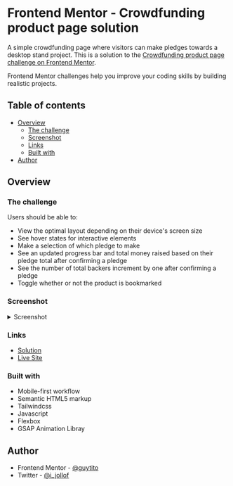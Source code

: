 # Frontend Mentor - Crowdfunding product page solution

A simple crowdfunding page where visitors can make pledges towards a desktop stand project. This is a solution to the [Crowdfunding product page challenge on Frontend Mentor](https://www.frontendmentor.io/challenges/crowdfunding-product-page-7uvcZe7ZR). 

Frontend Mentor challenges help you improve your coding skills by building realistic projects. 

## Table of contents

- [Overview](#overview)
  - [The challenge](#the-challenge)
  - [Screenshot](#screenshot)
  - [Links](#links)
  - [Built with](#built-with)
- [Author](#author)


## Overview

### The challenge

Users should be able to:

- View the optimal layout depending on their device's screen size
- See hover states for interactive elements
- Make a selection of which pledge to make
- See an updated progress bar and total money raised based on their pledge total after confirming a pledge
- See the number of total backers increment by one after confirming a pledge
- Toggle whether or not the product is bookmarked

### Screenshot
<details>
<summary>Screenshot</summary>

![Screenshot of project](./screenshot.png)

</details>

### Links

- [Solution](https://www.frontendmentor.io/solutions/responsive-landing-page-R71W1fIfp)
- [Live Site](https://crowdfund-fm.netlify.app/)

### Built with

- Mobile-first workflow
- Semantic HTML5 markup
- Tailwindcss
- Javascript
- Flexbox
- GSAP Animation Libray


## Author

- Frontend Mentor - [@guytito](https://www.frontendmentor.io/profile/guytito)
- Twitter - [@i_jollof](https://www.twitter.com/i_jollof)
